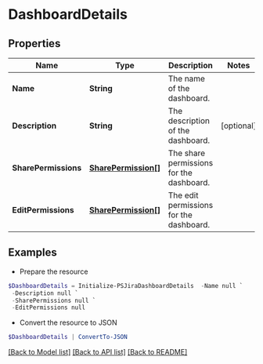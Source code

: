 # DashboardDetails
## Properties

Name | Type | Description | Notes
------------ | ------------- | ------------- | -------------
**Name** | **String** | The name of the dashboard. | 
**Description** | **String** | The description of the dashboard. | [optional] 
**SharePermissions** | [**SharePermission[]**](SharePermission.md) | The share permissions for the dashboard. | 
**EditPermissions** | [**SharePermission[]**](SharePermission.md) | The edit permissions for the dashboard. | 

## Examples

- Prepare the resource
```powershell
$DashboardDetails = Initialize-PSJiraDashboardDetails  -Name null `
 -Description null `
 -SharePermissions null `
 -EditPermissions null
```

- Convert the resource to JSON
```powershell
$DashboardDetails | ConvertTo-JSON
```

[[Back to Model list]](../README.md#documentation-for-models) [[Back to API list]](../README.md#documentation-for-api-endpoints) [[Back to README]](../README.md)

